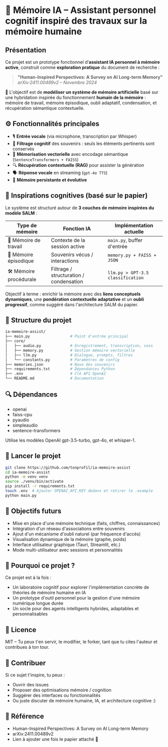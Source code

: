 # 🧠 Mémoire IA – Assistant personnel cognitif inspiré des travaux sur la mémoire humaine

## Présentation

Ce projet est un prototype fonctionnel d’**assistant IA personnel à mémoire active**, construit comme **exploration pratique** du document de recherche :

> **"Human-Inspired Perspectives: A Survey on AI Long-term Memory"**  
> *arXiv:2411.00489v2 – Novembre 2024*

🎯 L'objectif est de **modéliser un système de mémoire artificielle** basé sur une hybridation inspirée du fonctionnement **humain de la mémoire** : mémoire de travail, mémoire épisodique, oubli adaptatif, condensation, et récupération sémantique contextuelle.

## ⚙️ Fonctionnalités principales

- 🎙️ **Entrée vocale** (via microphone, transcription par Whisper)
- 🧠 **Filtrage cognitif** des souvenirs : seuls les éléments pertinents sont conservés
- 🧾 **Mémorisation vectorielle** avec encodage sémantique (`SentenceTransformers + FAISS`)
- 🔍 **Récupération contextuelle (RAG)** pour assister la génération
- 🗣️ **Réponse vocale** en streaming (`gpt-4o TTS`)
- 🔁 **Mémoire persistante et évolutive**

## 🧬 Inspirations cognitives (basé sur le papier)

Le système est structuré autour de **3 couches de mémoire inspirées du modèle SALM** :

| Type de mémoire         | Fonction IA                           | Implémentation actuelle         |
|-------------------------|----------------------------------------|---------------------------------|
| 🧠 Mémoire de travail    | Contexte de la session active          | `main.py`, buffer d'entrée      |
| 🧾 Mémoire épisodique    | Souvenirs vécus / interactions         | `memory.py + FAISS + JSON`      |
| 🛠️ Mémoire procédurale   | Filtrage / structuration / condensation | `llm.py > GPT-3.5 classification` |

Objectif à terme : enrichir la mémoire avec des **liens conceptuels dynamiques**, une **pondération contextuelle adaptative** et un **oubli progressif**, comme suggéré dans l'architecture SALM du papier.

## 📁 Structure du projet

```bash
ia-memoire-assist/
├── main.py                  # Point d'entrée principal
├── core/
│   ├── audio.py             # Enregistrement, transcription, voix
│   ├── memory.py            # Gestion mémoire vectorielle
│   ├── llm.py               # Dialogue, prompts, filtres
│   └── constants.py         # Paramètres de config
├── memories.json            # Base des souvenirs
├── requirements.txt         # Dépendances Python
├── .env                     # Clé API OpenAI
└── README.md                # Documentation
```

## 🔍 Dépendances

- openai
- faiss-cpu
- pyaudio
- simpleaudio
- sentence-transformers

Utilise les modèles OpenAI gpt-3.5-turbo, gpt-4o, et whisper-1.

## 🚀 Lancer le projet

```bash
git clone https://github.com/tonprofil/ia-memoire-assist
cd ia-memoire-assist
python -m venv venv
source ./venv/bin/activate
pip install -r requirements.txt
touch .env  # Ajouter OPENAI_API_KEY dedans et retirer le .example
python main.py
```

## 📌 Objectifs futurs

- Mise en place d'une mémoire technique (faits, chiffres, connaissances)
- Intégration d'un réseau d'associations entre souvenirs
- Ajout d'un mécanisme d'oubli naturel (par fréquence d'accès)
- Visualisation dynamique de la mémoire (graphe, poids)
- Interface utilisateur graphique (Tauri, Streamlit, etc.)
- Mode multi-utilisateur avec sessions et personnalités

## 🧪 Pourquoi ce projet ?

Ce projet est à la fois :

- Un laboratoire cognitif pour explorer l'implémentation concrète de théories de mémoire humaine en IA
- Un prototype d'outil personnel pour la gestion d'une mémoire numérique longue durée
- Un socle pour des agents intelligents hybrides, adaptables et personnalisables

## 📄 Licence

MIT – Tu peux t'en servir, le modifier, le forker, tant que tu cites l'auteur et contribues à ton tour.

## 🙌 Contribuer

Si ce sujet t'inspire, tu peux :

- Ouvrir des issues
- Proposer des optimisations mémoire / cognition
- Suggérer des interfaces ou fonctionnalités
- Ou juste discuter de mémoire humaine, IA, et architecture cognitive :)

## 🔗 Référence

- Human-Inspired Perspectives: A Survey on AI Long-term Memory
- arXiv:2411.00489v2
- Lien à ajouter une fois le papier attaché 📎


